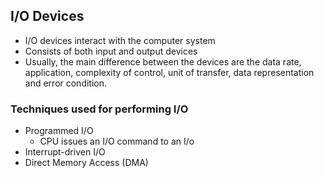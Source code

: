 ## I/O Devices
- I/O devices interact with the computer system
- Consists of both input and output devices
- Usually, the main difference between the devices are the data rate, application, complexity of control, unit of transfer, data representation and error condition.

### Techniques used for performing I/O
- Programmed I/O
  - CPU issues an I/O command to an I/o 
- Interrupt-driven I/O
- Direct Memory Access (DMA)


































